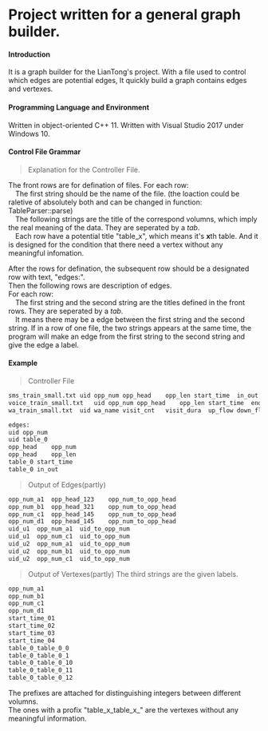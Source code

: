 # Project written for a general graph builder.

#### Introduction
It is a graph builder for the LianTong's project. With a file used to control which edges are potential edges, It quickly build a graph contains edges and vertexes. 

#### Programming Language and Environment
Written in object-oriented C++ 11.
Written with Visual Studio 2017 under Windows 10.

#### Control File Grammar
>Explanation for the Controller File.

The front rows are for defination of files. 
For each row:  
&emsp;The first string should be the name of the file. (the loaction could be raletive of absolutely both and can be changed in function: TableParser::parse)  
&emsp;The following strings are the title of the correspond volumns, which imply the real meaning of the data. They are seperated by a *tab*.  
&emsp;Each row have a potential title "table_x", which means it's **x**th table. And it is designed for the condition that there need a vertex without any meaningful infomation.  

After the rows for defination, the subsequent row should be a designated row with text, "edges:".  
Then the following rows are description of edges.  
For each row:  
&emsp;The first string and the second string are the titles defined in the front rows. They are seperated by a *tab*.  
&emsp;It means there may be a edge between the first string and the second string. If in a row of one file, the two strings appears at the same time, the program will make an edge from the first string to the second string and give the edge a label.  

#### Example
>Controller File
```html
sms_train_small.txt	uid	opp_num	opp_head	opp_len	start_time	in_out		
voice_train_small.txt	uid	opp_num	opp_head	opp_len	start_time	end_time	call_type	in_out
wa_train_small.txt	uid	wa_name	visit_cnt	visit_dura	up_flow	down_flow	wa_type	date

edges:
uid	opp_num
uid	table_0
opp_head	opp_num
opp_head	opp_len
table_0	start_time
table_0	in_out
```

>Output of Edges(partly)
```html
opp_num_a1	opp_head_123	opp_num_to_opp_head
opp_num_b1	opp_head_321	opp_num_to_opp_head
opp_num_c1	opp_head_145	opp_num_to_opp_head
opp_num_d1	opp_head_145	opp_num_to_opp_head
uid_u1	opp_num_a1	uid_to_opp_num
uid_u1	opp_num_c1	uid_to_opp_num
uid_u2	opp_num_a1	uid_to_opp_num
uid_u2	opp_num_b1	uid_to_opp_num
uid_u2	opp_num_c1	uid_to_opp_num
```

>Output of Vertexes(partly)
The third strings are the given labels.
```html
opp_num_a1
opp_num_b1
opp_num_c1
opp_num_d1
start_time_01
start_time_02
start_time_03
start_time_04
table_0_table_0_0
table_0_table_0_1
table_0_table_0_10
table_0_table_0_11
table_0_table_0_12
```
The prefixes are attached for distinguishing integers between different volumns.  
The ones with a profix "table_x_table_x_" are the vertexes without any meaningful information. 